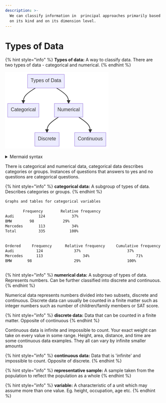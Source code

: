 ```yaml
---
description: >-
  We can classify information in  principal approaches primarily based totally
  on its kind and on its dimension level.
---
```


# Types of Data

{% hint style="info" %}
**Types of data:** A way to classify data. There are two types of data - categorical and numerical.
{% endhint %}

![](../../.gitbook/assets/mermaid-diagram-20220619220724.png)

<details>

<summary>Mermaid syntax</summary>

```
graph TD
    A[Types of Data] --> B[Categorical]
    A[Types of Data]  --> C[Numerical]
    C[Numerical] --> D[Discrete]
    C[Numerical] --> E[Continuous] 
```

</details>

There is categorical and numerical data, categorical data describes categories or groups. Instances of questions that answers to yes and no questions are categorical questions.

{% hint style="info" %}
**categorical data:** A subgroup of types of data. Describes categories or groups.
{% endhint %}

```
Graphs and tables for categorical variables							
				
	    Frequency	     Relative frequency		
Audi	       124	          37%		
BMW	       98	          29%		
Mercedes       113	          34%		
Total	       335	         100%		
									
				
Ordered	    Frequency	   Relative frequency	  Cumulative frequency	
Audi	      124	           37%                     37%	
Mercedes      113                  34%                     71%	
BMW	      98                   29%                     100%	
				
```

{% hint style="info" %}
**numerical data:** A subgroup of types of data. Represents numbers. Can be further classified into discrete and continuous.
{% endhint %}

Numerical data represents numbers divided into two subsets, discrete and continuous. Discrete data can usually be counted in a finite matter such as integer numbers such as number of children/family members or SAT score.

{% hint style="info" %}
**discrete data:** Data that can be counted in a finite matter. Opposite of continuous
{% endhint %}

Continuous data is infinite and impossible to count. Your exact weight can take on every value in some range. Height, area, distance, and time are some continuous data examples. They all can vary by infinite smaller amounts

{% hint style="info" %}
**continuous data:** Data that is 'infinite' and impossible to count. Opposite of discrete.
{% endhint %}

{% hint style="info" %}
**representative sample:** A sample taken from the population to reflect the population as a whole
{% endhint %}

{% hint style="info" %}
**variable:** A characteristic of a unit which may assume more than one value. Eg. height, occupation, age etc.
{% endhint %}





## &#x20;<a href="#class-diagrams" id="class-diagrams"></a>

